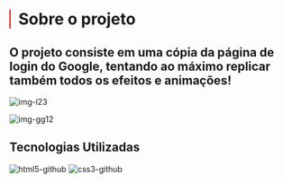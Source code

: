 <h1 style="border-left: 2px solid red; padding-left: 14px;">Sobre o projeto</h1>

## O projeto consiste em uma cópia da página de login do Google, tentando ao máximo replicar também todos os efeitos e animações!

![img-l23](https://user-images.githubusercontent.com/77819811/145779825-025cb8f9-725e-4ecd-a389-95c117cf70d5.jpg)

![img-gg12](https://user-images.githubusercontent.com/77819811/145779673-66a85d2f-75da-4c4b-bca4-c3a213938266.jpg)

## Tecnologias Utilizadas
![html5-github](https://user-images.githubusercontent.com/77819811/145780100-2082102a-c849-43ad-8c8a-6e4aba4c93f2.png)
![css3-github](https://user-images.githubusercontent.com/77819811/145780205-4b7260de-2ca6-4294-9220-fd8d71a4ec62.png)
